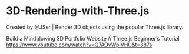 # 3D-Rendering-with-Three.js
Created by @JSer | Render 3D objects using the popular Three.js library.

Build a Mindblowing 3D Portfolio Website // Three.js Beginner’s Tutorial
https://www.youtube.com/watch?v=Q7AOvWpIVHU&t=387s
